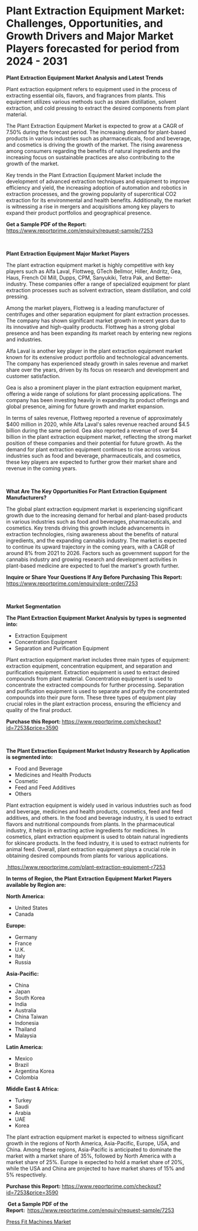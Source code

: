 <p><h1>Plant Extraction Equipment Market: Challenges, Opportunities, and Growth Drivers and Major Market Players forecasted for period from 2024 - 2031</h1></p><p><strong>Plant Extraction Equipment Market Analysis and Latest Trends</strong></p>
<p><p>Plant extraction equipment refers to equipment used in the process of extracting essential oils, flavors, and fragrances from plants. This equipment utilizes various methods such as steam distillation, solvent extraction, and cold pressing to extract the desired components from plant material.</p><p>The Plant Extraction Equipment Market is expected to grow at a CAGR of 7.50% during the forecast period. The increasing demand for plant-based products in various industries such as pharmaceuticals, food and beverage, and cosmetics is driving the growth of the market. The rising awareness among consumers regarding the benefits of natural ingredients and the increasing focus on sustainable practices are also contributing to the growth of the market.</p><p>Key trends in the Plant Extraction Equipment Market include the development of advanced extraction techniques and equipment to improve efficiency and yield, the increasing adoption of automation and robotics in extraction processes, and the growing popularity of supercritical CO2 extraction for its environmental and health benefits. Additionally, the market is witnessing a rise in mergers and acquisitions among key players to expand their product portfolios and geographical presence.</p></p>
<p><strong>Get a Sample PDF of the Report:&nbsp;</strong> <a href="https://www.reportprime.com/enquiry/request-sample/7253">https://www.reportprime.com/enquiry/request-sample/7253</a></p>
<p>&nbsp;</p>
<p><strong>Plant Extraction Equipment Major Market Players</strong></p>
<p><p>The plant extraction equipment market is highly competitive with key players such as Alfa Laval, Flottweg, GTech Bellmor, Hiller, Andritz, Gea, Haus, French Oil Mill, Dupps, CPM, Sanyukiki, Tetra Pak, and Better-industry. These companies offer a range of specialized equipment for plant extraction processes such as solvent extraction, steam distillation, and cold pressing.</p><p>Among the market players, Flottweg is a leading manufacturer of centrifuges and other separation equipment for plant extraction processes. The company has shown significant market growth in recent years due to its innovative and high-quality products. Flottweg has a strong global presence and has been expanding its market reach by entering new regions and industries.</p><p>Alfa Laval is another key player in the plant extraction equipment market known for its extensive product portfolio and technological advancements. The company has experienced steady growth in sales revenue and market share over the years, driven by its focus on research and development and customer satisfaction.</p><p>Gea is also a prominent player in the plant extraction equipment market, offering a wide range of solutions for plant processing applications. The company has been investing heavily in expanding its product offerings and global presence, aiming for future growth and market expansion.</p><p>In terms of sales revenue, Flottweg reported a revenue of approximately $400 million in 2020, while Alfa Laval's sales revenue reached around $4.5 billion during the same period. Gea also reported a revenue of over $4 billion in the plant extraction equipment market, reflecting the strong market position of these companies and their potential for future growth. As the demand for plant extraction equipment continues to rise across various industries such as food and beverage, pharmaceuticals, and cosmetics, these key players are expected to further grow their market share and revenue in the coming years.</p></p>
<p>&nbsp;</p>
<p><strong>What Are The Key Opportunities For Plant Extraction Equipment Manufacturers?</strong></p>
<p><p>The global plant extraction equipment market is experiencing significant growth due to the increasing demand for herbal and plant-based products in various industries such as food and beverages, pharmaceuticals, and cosmetics. Key trends driving this growth include advancements in extraction technologies, rising awareness about the benefits of natural ingredients, and the expanding cannabis industry. The market is expected to continue its upward trajectory in the coming years, with a CAGR of around 8% from 2021 to 2026. Factors such as government support for the cannabis industry and growing research and development activities in plant-based medicine are expected to fuel the market's growth further.</p></p>
<p><strong>Inquire or Share Your Questions If Any Before Purchasing This Report:</strong> <a href="https://www.reportprime.com/enquiry/pre-order/7253">https://www.reportprime.com/enquiry/pre-order/7253</a></p>
<p>&nbsp;</p>
<p><strong>Market Segmentation</strong></p>
<p><strong>The Plant Extraction Equipment Market Analysis by types is segmented into:</strong></p>
<p><ul><li>Extraction Equipment</li><li>Concentration Equipment</li><li>Separation and Purification Equipment</li></ul></p>
<p><p>Plant extraction equipment market includes three main types of equipment: extraction equipment, concentration equipment, and separation and purification equipment. Extraction equipment is used to extract desired compounds from plant material. Concentration equipment is used to concentrate the extracted compounds for further processing. Separation and purification equipment is used to separate and purify the concentrated compounds into their pure form. These three types of equipment play crucial roles in the plant extraction process, ensuring the efficiency and quality of the final product.</p></p>
<p><strong>Purchase this Report:&nbsp;</strong><a href="https://www.reportprime.com/checkout?id=7253&price=3590">https://www.reportprime.com/checkout?id=7253&price=3590</a></p>
<p>&nbsp;</p>
<p><strong>The Plant Extraction Equipment Market Industry Research by Application is segmented into:</strong></p>
<p><ul><li>Food and Beverage</li><li>Medicines and Health Products</li><li>Cosmetic</li><li>Feed and Feed Additives</li><li>Others</li></ul></p>
<p><p>Plant extraction equipment is widely used in various industries such as food and beverage, medicines and health products, cosmetics, feed and feed additives, and others. In the food and beverage industry, it is used to extract flavors and nutritional compounds from plants. In the pharmaceutical industry, it helps in extracting active ingredients for medicines. In cosmetics, plant extraction equipment is used to obtain natural ingredients for skincare products. In the feed industry, it is used to extract nutrients for animal feed. Overall, plant extraction equipment plays a crucial role in obtaining desired compounds from plants for various applications.</p></p>
<p><a href="https://www.reportprime.com/plant-extraction-equipment-r7253">&nbsp;https://www.reportprime.com/plant-extraction-equipment-r7253</a></p>
<p><strong>In terms of Region, the Plant Extraction Equipment Market Players available by Region are:</strong></p>
<p>
    <p> <strong> North America: </strong>
        <ul>
            <li>United States</li>
            <li>Canada</li>
        </ul>
        </p> 
    <p> <strong> Europe: </strong>
        <ul>
            <li>Germany</li>
            <li>France</li>
            <li>U.K.</li>
            <li>Italy</li>
            <li>Russia</li>
        </ul>
        </p> 
    <p> <strong> Asia-Pacific: </strong>
        <ul>
            <li>China</li>
            <li>Japan</li>
            <li>South Korea</li>
            <li>India</li>
            <li>Australia</li>
            <li>China Taiwan</li>
            <li>Indonesia</li>
            <li>Thailand</li>
            <li>Malaysia</li>
        </ul>
        </p> 
    <p> <strong> Latin America: </strong>
        <ul>
            <li>Mexico</li>
            <li>Brazil</li>
            <li>Argentina Korea</li>
            <li>Colombia</li>
        </ul>
        </p> 
    <p> <strong> Middle East & Africa: </strong>
        <ul>
            <li>Turkey</li>
            <li>Saudi</li>
            <li>Arabia</li>
            <li>UAE</li>
            <li>Korea</li>
        </ul>
    </p>
    </p>
<p><p>The plant extraction equipment market is expected to witness significant growth in the regions of North America, Asia-Pacific, Europe, USA, and China. Among these regions, Asia-Pacific is anticipated to dominate the market with a market share of 35%, followed by North America with a market share of 25%. Europe is expected to hold a market share of 20%, while the USA and China are projected to have market shares of 15% and 5% respectively.</p></p>
<p><strong>Purchase this Report: </strong><a href="https://www.reportprime.com/checkout?id=7253&price=3590">https://www.reportprime.com/checkout?id=7253&price=3590</a></p>
<p>&nbsp;<strong>Get a Sample PDF of the Report:&nbsp;&nbsp;</strong><a href="https://www.reportprime.com/enquiry/request-sample/7253">https://www.reportprime.com/enquiry/request-sample/7253</a></p>
<p><strong></strong></p>
<p><p><a href="https://github.com/RickHolmes3/Market-Research-Report-List-4/blob/main/press-fit-machines-market.md">Press Fit Machines Market</a></p></p>